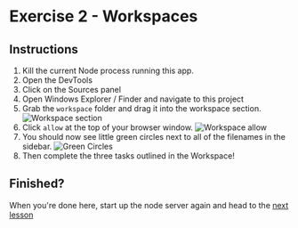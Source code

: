 # Exercise 2 - Workspaces

## Instructions

1. Kill the current Node process running this app.
1. Open the DevTools
1. Click on the Sources panel
1. Open Windows Explorer / Finder and navigate to this project
1. Grab the `workspace` folder and drag it into the workspace section. ![Workspace section](/workspace.png)
1. Click `allow` at the top of your browser window. ![Workspace allow](/workspace-allow.png)
1. You should now see little green circles next to all of the filenames in the sidebar. ![Green Circles](/green-circles.png)
1. Then complete the three tasks outlined in the Workspace!

## Finished?

When you're done here, start up the node server again and head to the [next lesson](/lesson/Debugging)
